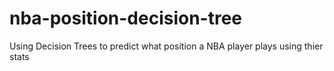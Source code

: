# nba-position-decision-tree
Using Decision Trees to predict what position a NBA player plays using thier stats
